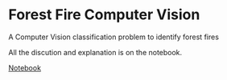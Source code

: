 # Forest Fire Computer Vision
A Computer Vision classification problem to identify forest fires

All the discution and explanation is on the notebook.

[Notebook](Forest_Fires_CV.ipynb)